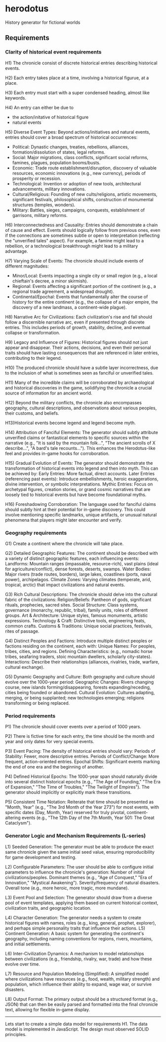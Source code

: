 # herodotus
History generator for fictional worlds

## Requirements


### Clarity of historical event requirements

H1) The chronicle consist of discrete historical entries describing historical events.

H2) Each entry takes place at a time, involving a historical figurue, at a place.

H3) Each entry must start with a super condensed heading, almost like keywords.

H4) An entry can either be due to
- the action/initative of historical figure
- natural events

H5) Diverse Event Types: 
Beyond actions/initiatives and natural events, entries should cover a broad spectrum of historical occurrences:
- Political: Dynastic changes, treaties, rebellions, alliances, formation/dissolution of states, legal reforms.
- Social: Major migrations, class conflicts, significant social reforms, famines, plagues, population booms/busts.
- Economic: Trade route establishment/disruption, discovery of valuable resources, economic innovations (e.g., new currency), periods of prosperity or recession.
- Technological: Invention or adoption of new tools, architectural advancements, military innovations.
- Cultural/Religious: Founding of new cults/religions, artistic movements, significant festivals, philosophical shifts, construction of monumental structures (temples, wonders).
- Military: Battles, sieges, campaigns, conquests, establishment of garrisons, military reforms.

H6) Interconnectedness and Causality: 
Entries should demonstrate a chain of cause and effect. 
Events should logically follow from previous ones, even if the connections are sometimes subtle or open to interpretation (reflecting the "unverified tales" aspect). 
For example, a famine might lead to a rebellion, or a technological breakthrough might lead to a military advantage.

H7) Varying Scale of Events: 
The chronicle should include events of different magnitudes:
- Minor/Local: Events impacting a single city or small region (e.g., a local chieftain's decree, a minor skirmish).
- Regional: Events affecting a significant portion of the continent (e.g., a regional trade agreement, a widespread drought).
- Continental/Epochal: Events that fundamentally alter the course of history for the entire continent (e.g., the collapse of a major empire, the discovery of a new landmass, a continent-wide plague).

H8) Narrative Arc for Civilizations: 
Each civilization's rise and fall should follow a discernible narrative arc, even if presented through discrete entries. 
This includes periods of growth, stability, decline, and eventual collapse or transformation.

H9) Legacy and Influence of Figures: 
Historical figures should not just appear and disappear. 
Their actions, decisions, and even their personal traits should have lasting consequences that are referenced in later entries, contributing to their legend.

H10) The produced chronicle should have a subtle layer incorrectness, due to the inclusion of what is sometimes seen as fanciful or unverified tales. 

H11) Many of the incredible claims will be corroborated by archaeological and historical discoveries in the game, solidifying the chronicle a crucial source of information for an ancient world. 

H12) Beyond the military conflicts, the chronicle also encompasses geography, cultural descriptions, and observations about various peoples, their customs, and beliefs.

H13)Historical events become legend and legend become myth.

H14) Attribution of Fanciful Elements: 
The generator should subtly attribute unverified claims or fantastical elements to specific sources within the narrative (e.g., "It is said by the mountain folk...", "The ancient scrolls of X describe...", "A bard's tale recounts..."). 
This enhances the Herodotus-like feel and provides in-game hooks for corroboration.

H15) Gradual Evolution of Events: 
The generator should demonstrate the transformation of historical events into legend and then into myth. This can be achieved by:
Early Entries: More factual, direct accounts.
Later Entries (referencing past events): Introduce embellishments, heroic exaggerations, divine intervention, or symbolic interpretations.
Mythic Entries: Focus on archetypal figures, creation stories, or grand cosmic narratives that are loosely tied to historical events but have become foundational myths.

H16) Foreshadowing Corroboration: 
The language used for fanciful claims should subtly hint at their potential for in-game discovery. 
This could involve mentioning specific landmarks, unique artifacts, or unusual natural phenomena that players might later encounter and verify.

### Geography requirements

G1) Create a continent where the chronicle will take place.

G2) Detailed Geographic Features: 
The continent should be described with a variety of distinct geographic features, each influencing events:
Landforms: Mountain ranges (impassable, resource-rich), vast plains (ideal for agriculture/conflict), dense forests, deserts, swamps.
Water Bodies: Major rivers (trade routes, borders), large lakes, coastlines (ports, naval power), archipelagos.
Climate Zones: Varying climates (temperate, arid, tropical, arctic) that impact civilizations and natural events.

G3) Rich Cultural Descriptions: 
The chronicle should delve into the cultural fabric of the civilizations:
Religion/Beliefs: Pantheon of gods, significant rituals, prophecies, sacred sites.
Social Structure: Class systems, governance (monarchy, republic, tribal), family units, roles of different groups.
Art & Architecture: Unique styles, famous monuments, artistic expressions.
Technology & Craft: Distinctive tools, engineering feats, common crafts.
Customs & Traditions: Unique social practices, festivals, rites of passage.

G4) Distinct Peoples and Factions: 
Introduce multiple distinct peoples or factions residing on the continent, each with:
Unique Names: For peoples, tribes, cities, and regions.
Defining Characteristics: (e.g., nomadic horse tribes, seafaring traders, stoic mountain dwellers, scholarly city-states).
Interactions: Describe their relationships (alliances, rivalries, trade, warfare, cultural exchange).

G5) Dynamic Geography and Culture: 
Both geography and culture should evolve over the 1000-year period:
Geographic Changes: Rivers changing course, new islands forming/disappearing, forests expanding/receding, cities being founded or abandoned.
Cultural Evolution: Cultures adapting, merging, or being supplanted; new technologies emerging; religions transforming or being replaced.

### Period requirements

P1) The chronicle should cover events over a period of 1000 years.

P2) There is fictive time for each entry, the time should be the month and year and only dates for very special events. 

P3) Event Pacing: 
The density of historical entries should vary:
Periods of Stability: Fewer, more descriptive entries.
Periods of Conflict/Change: More frequent, action-oriented entries.
Epochal Shifts: Significant events marking the end of one era and the beginning of another.

P4) Defined Historical Epochs: 
The 1000-year span should naturally divide into several distinct historical epochs (e.g., "The Age of Founding," "The Era of Expansion," "The Time of Troubles," "The Twilight of Empires"). The generator should implicitly or explicitly mark these transitions.

P5) Consistent Time Notation: 
Reiterate that time should be presented as "Month, Year" (e.g., "The 3rd Month of the Year 273") for most events, with specific dates (Day, Month, Year) reserved for truly pivotal, continent-altering events (e.g., "The 12th Day of the 7th Month, Year 501: The Great Cataclysm").

### Generator Logic and Mechanism Requirements (L-series)

L1) Seeded Generation: 
The generator must be able to produce the exact same chronicle given the same initial seed value, ensuring reproducibility for game development and testing.

L2) Configurable Parameters: 
The user should be able to configure initial parameters to influence the chronicle's generation:
Number of initial civilizations/peoples.
Dominant themes (e.g., "Age of Conquest," "Era of Innovation," "Mystical Awakening").
Severity/frequency of natural disasters.
Overall tone (e.g., more heroic, more tragic, more mundane).

L3) Event Pool and Selection: 
The generator should draw from a diverse pool of event templates, applying them based on current historical context, civilization traits, and geographic location.

L4) Character Generation: 
The generator needs a system to create historical figures with names, roles (e.g., king, general, prophet, explorer), and perhaps simple personality traits that influence their actions.
L5) Continent Generation: 
A basic system for generating the continent's geography, including naming conventions for regions, rivers, mountains, and initial settlements.

L6) Inter-Civilization Dynamics: 
A mechanism to model relationships between civilizations (e.g., friendship, rivalry, war, trade) and how these evolve over time.

L7) Resource and Population Modeling (Simplified): 
A simplified model where civilizations have resources (e.g., food, wealth, military strength) and population, which influence their ability to expand, wage war, or survive disasters.

L8) Output Format: 
The primary output should be a structured format (e.g., JSON) that can then be easily parsed and formatted into the final chronicle text, allowing for flexible in-game display.

-----------------

Lets start to create a simple data model for requirements H1.
The data model is implemented in JavaScript.
The design must observed SOLID principles.
